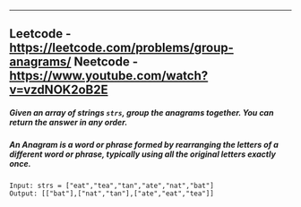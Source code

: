 
---
Leetcode - <https://leetcode.com/problems/group-anagrams/>
Neetcode - <https://www.youtube.com/watch?v=vzdNOK2oB2E>
---

##### Given an array of strings `strs`, group **the anagrams** together. You can return the answer in **any order**.

##### An **Anagram** is a word or phrase formed by rearranging the letters of a different word or phrase, typically using all the original letters exactly once. 

```
Input: strs = ["eat","tea","tan","ate","nat","bat"]
Output: [["bat"],["nat","tan"],["ate","eat","tea"]]
```

